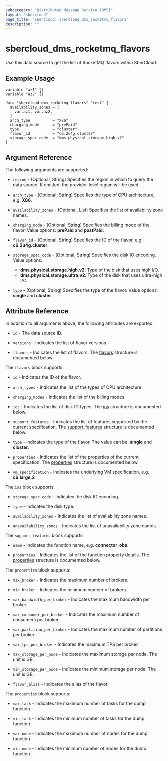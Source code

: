 ```yaml
---
subcategory: "Distributed Message Service (DMS)"
layout: "sbercloud"
page_title: "SberCloud: sbercloud_dms_rocketmq_flavors"
description: ""
---
```


# sbercloud_dms_rocketmq_flavors

Use this data source to get the list of RocketMQ flavors within SberCloud.

## Example Usage

```hcl
variable "az1" {}
variable "az2" {}

data "sbercloud_dms_rocketmq_flavors" "test" {
  availability_zones = [
    var.az1, var.az2,
  ]
  arch_type          = "X86"
  charging_mode      = "prePaid"
  type               = "cluster"
  flavor_id          = "c6.2u4g.cluster"
  storage_spec_code  = "dms.physical.storage.high.v2"  
}
```

## Argument Reference

The following arguments are supported:

* `region` - (Optional, String) Specifies the region in which to query the data source.
  If omitted, the provider-level region will be used.

* `arch_type` - (Optional, String) Specifies the type of CPU architecture, e.g. **X86**.

* `availability_zones` - (Optional, List) Specifies the list of availability zone names.

* `charging_mode` - (Optional, String) Specifies the billing mode of the flavor.
  Value options: **prePaid** and **postPaid**.

* `flavor_id` - (Optional, String) Specifies the ID of the flavor, e.g. **c6.2u4g.cluster**.

* `storage_spec_code` - (Optional, String) Specifies the disk IO encoding.
  Value options:
  + **dms.physical.storage.high.v2**: Type of the disk that uses high I/O.
  + **dms.physical.storage.ultra.v2**: Type of the disk that uses ultra-high I/O.

* `type` - (Optional, String) Specifies the type of the flavor. Value options: **single** and **cluster**.

## Attribute Reference

In addition to all arguments above, the following attributes are exported:

* `id` - The data source ID.

* `versions` - Indicates the list of flavor versions.

* `flavors` - Indicates the list of flavors.
  The [flavors](#DMS_rocketmq_flavors) structure is documented below.

<a name="DMS_rocketmq_flavors"></a>
The `flavors` block supports:

* `id` - Indicates the ID of the flavor.

* `arch_types` - Indicates the list of the types of CPU architecture.

* `charging_modes` - Indicates the list of the billing modes.

* `ios` - Indicates the list of disk IO types.
  The [ios](#DMS_rocketmq_flavor_ios) structure is documented below.

* `support_features` - Indicates the list of features supported by the current specification.
  The [support_features](#DMS_rocketmq_flavor_support_features) structure is documented below.

* `type` - Indicates the type of the flavor. The value can be: **single** and **cluster**.

* `properties` - Indicates the list of the properties of the current specification.
  The [properties](#DMS_rocketmq_flavor_properties) structure is documented below.

* `vm_specification` - Indicates the underlying VM specification, e.g. **c6.large.2**

<a name="DMS_rocketmq_flavor_ios"></a>
The `ios` block supports:

* `storage_spec_code` - Indicates the disk IO encoding.

* `type` - Indicates the disk type.

* `availability_zones` - Indicates the list of availability zone names.

* `unavailability_zones` - Indicates the list of unavailability zone names.

<a name="DMS_rocketmq_flavor_support_features"></a>
The `support_features` block supports:

* `name` - Indicates the function name, e.g. **connector_obs**.

* `properties` - Indicates the list of the function property details.
  The [properties](#DMS_rocketmq_flavor_support_feature_properties) structure is documented below.

<a name="DMS_rocketmq_flavor_properties"></a>
The `properties` block supports:

* `max_broker` - Indicates the maximum number of brokers.

* `min_broker` - Indicates the minimum number of brokers.

* `max_bandwidth_per_broker` - Indicates the maximum bandwidth per broker.

* `max_consumer_per_broker` - Indicates the maximum number of consumers per broker.

* `max_partition_per_broker` - Indicates the maximum number of partitions per broker.

* `max_tps_per_broker` - Indicates the maximum TPS per broker.

* `max_storage_per_node` - Indicates the maximum storage per node. The unit is GB.

* `min_storage_per_node` - Indicates the minimum storage per node. The unit is GB.

* `flavor_alias` - Indicates the alias of the flavor.

<a name="DMS_rocketmq_flavor_support_feature_properties"></a>
The `properties` block supports:

* `max_task` - Indicates the maximum number of tasks for the dump function.

* `min_task` - Indicates the minimum number of tasks for the dump function.

* `max_node` - Indicates the maximum number of nodes for the dump function.

* `min_node` - Indicates the minimum number of nodes for the dump function.
